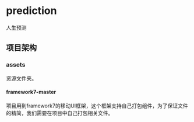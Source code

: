 # prediction
人生预测

## 项目架构
### assets
资源文件夹。

#### framework7-master

项目用到framework7的移动UI框架，这个框架支持自己打包组件，为了保证文件的精简，我们需要在项目中自己打包相关文件。
